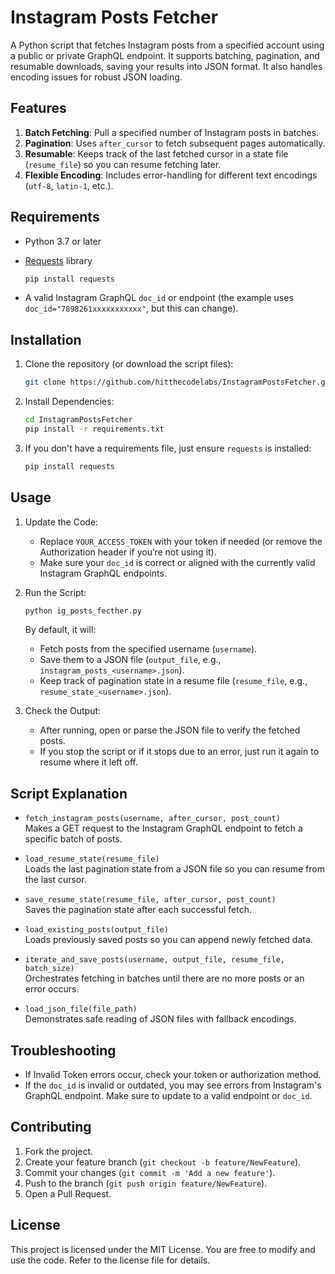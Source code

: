 
# Instagram Posts Fetcher

A Python script that fetches Instagram posts from a specified account using a public or private GraphQL endpoint. It supports batching, pagination, and resumable downloads, saving your results into JSON format. It also handles encoding issues for robust JSON loading.

## Features

1. **Batch Fetching**: Pull a specified number of Instagram posts in batches.  
2. **Pagination**: Uses `after_cursor` to fetch subsequent pages automatically.  
3. **Resumable**: Keeps track of the last fetched cursor in a state file (`resume_file`) so you can resume fetching later.  
4. **Flexible Encoding**: Includes error-handling for different text encodings (`utf-8`, `latin-1`, etc.).  

## Requirements

- Python 3.7 or later  
- [Requests](https://pypi.org/project/requests/) library  
  ```bash
  pip install requests
  ```

- A valid Instagram GraphQL `doc_id` or endpoint (the example uses `doc_id="7898261xxxxxxxxxxx"`, but this can change).

## Installation

1. Clone the repository (or download the script files):
   ```bash
   git clone https://github.com/hitthecodelabs/InstagramPostsFetcher.git
   ```

2. Install Dependencies:
   ```bash
   cd InstagramPostsFetcher
   pip install -r requirements.txt
   ```

3. If you don't have a requirements file, just ensure `requests` is installed:
   ```bash
   pip install requests
   ```

## Usage

1. Update the Code:
   - Replace `YOUR_ACCESS_TOKEN` with your token if needed (or remove the Authorization header if you’re not using it).
   - Make sure your `doc_id` is correct or aligned with the currently valid Instagram GraphQL endpoints.

2. Run the Script:
   ```bash
   python ig_posts_fecther.py
   ```

   By default, it will:
   - Fetch posts from the specified username (`username`).
   - Save them to a JSON file (`output_file`, e.g., `instagram_posts_<username>.json`).
   - Keep track of pagination state in a resume file (`resume_file`, e.g., `resume_state_<username>.json`).

3. Check the Output:
   - After running, open or parse the JSON file to verify the fetched posts.
   - If you stop the script or if it stops due to an error, just run it again to resume where it left off.

## Script Explanation

- `fetch_instagram_posts(username, after_cursor, post_count)`  
  Makes a GET request to the Instagram GraphQL endpoint to fetch a specific batch of posts.

- `load_resume_state(resume_file)`  
  Loads the last pagination state from a JSON file so you can resume from the last cursor.

- `save_resume_state(resume_file, after_cursor, post_count)`  
  Saves the pagination state after each successful fetch.

- `load_existing_posts(output_file)`  
  Loads previously saved posts so you can append newly fetched data.

- `iterate_and_save_posts(username, output_file, resume_file, batch_size)`  
  Orchestrates fetching in batches until there are no more posts or an error occurs.

- `load_json_file(file_path)`  
  Demonstrates safe reading of JSON files with fallback encodings.

## Troubleshooting

- If Invalid Token errors occur, check your token or authorization method.
- If the `doc_id` is invalid or outdated, you may see errors from Instagram's GraphQL endpoint. Make sure to update to a valid endpoint or `doc_id`.

## Contributing

1. Fork the project.  
2. Create your feature branch (`git checkout -b feature/NewFeature`).  
3. Commit your changes (`git commit -m 'Add a new feature'`).  
4. Push to the branch (`git push origin feature/NewFeature`).  
5. Open a Pull Request.  

## License

This project is licensed under the MIT License. You are free to modify and use the code. Refer to the license file for details.
